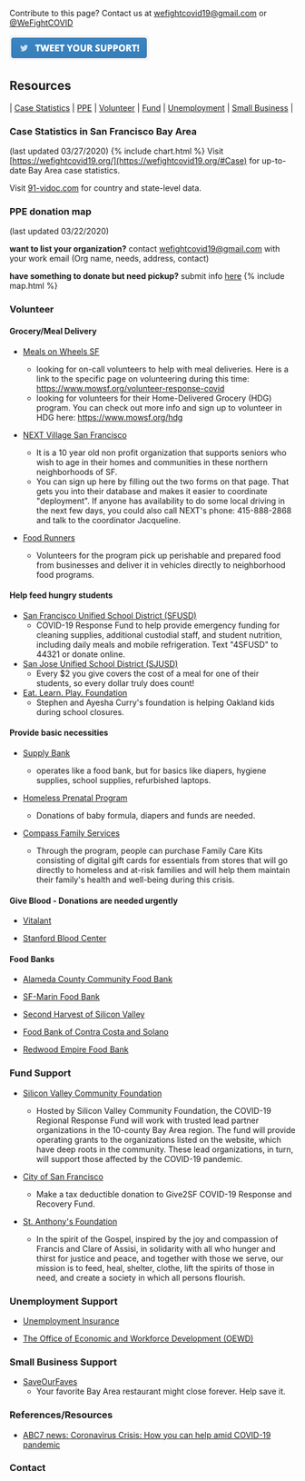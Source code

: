 Contribute to this page? Contact us at [wefightcovid19@gmail.com](mailto:wefightcovid19@gmail.com) or [@WeFightCOVID](https://twitter.com/WeFightCOVID)

[![Tweet](tweetit.png)](https://twitter.com/intent/tweet?url=https%3A%2F%2Fwefightcovid19.org&text=Together%2C%20%40WeFightCovid%20!%20Here%20is%20how%20you%20can%20help%20in%20SF%20Bay%20Area%3A%20)

## Resources
| [Case Statistics](#Case) | [PPE](#PPE) | [Volunteer](#Volunteer) | [Fund](#Fund) | [Unemployment](#Unemployment) | [Small Business](#Small) |

### <a name="Case"></a> Case Statistics in San Francisco Bay Area
(last updated 03/27/2020)
{% include chart.html %}
Visit [https://wefightcovid19.org/](https://wefightcovid19.org/#Case) for up-to-date Bay Area case statistics. 

Visit [91-vidoc.com](http://91-divoc.com/) for country and state-level data.  

### <a name="PPE"></a> PPE donation map 
(last updated 03/22/2020)

**want to list your organization?** contact [wefightcovid19@gmail.com](mailto:wefightcovid19@gmail.com) with your work email (Org name, needs, address, contact)

**have something to donate but need pickup?** submit info [here](https://docs.google.com/forms/d/e/1FAIpQLSeuvr5kbLRhG3c3Ht9fY-3ZrvMCJjyqqBeWUuulOGv6bu4lRw/viewform) 
{% include map.html %}

### <a name="Volunteer"></a> Volunteer

#### Grocery/Meal Delivery
- [Meals on Wheels SF](https://www.mowsf.org/)
    - looking for on-call volunteers to help with meal deliveries. Here is a link to the specific page on volunteering during this time: https://www.mowsf.org/volunteer-response-covid
    - looking for volunteers for their Home-Delivered Grocery (HDG) program. You can check out more info and sign up to volunteer in HDG here: https://www.mowsf.org/hdg

- [NEXT Village San Francisco](nextvillagesf.org>) 
    - It is a 10 year old non profit organization that supports seniors who wish to age in their homes and communities in these northern neighborhoods of SF.
    - You can sign up here by filling out the two forms on that page. That gets you into their database and makes it easier to coordinate "deployment". If anyone has availability to do some local driving in the next few days, you could also call NEXT's phone: 415-888-2868 and talk to the coordinator Jacqueline.

- [Food Runners](http://www.foodrunners.org/)
    - Volunteers for the program pick up perishable and prepared food from businesses and deliver it in vehicles directly to neighborhood food programs.

#### Help feed hungry students

- [San Francisco Unified School District (SFUSD)](https://www.sfusd.edu/)
    - COVID-19 Response Fund to help provide emergency funding for cleaning supplies, additional custodial staff, and student nutrition, including daily meals and mobile refrigeration. Text "4SFUSD" to 44321 or donate online.
- [San Jose Unified School District (SJUSD)](https://www.sjusd.org/)
    - Every $2 you give covers the cost of a meal for one of their students, so every dollar truly does count!
- [Eat. Learn. Play. Foundation](https://eatlearnplay.org/)
    - Stephen and Ayesha Curry's foundation is helping Oakland kids during school closures.

#### Provide basic necessities
- [Supply Bank](SupplyBank.org)
    - operates like a food bank, but for basics like diapers, hygiene supplies, school supplies, refurbished laptops.

- [Homeless Prenatal Program](http://www.homelessprenatal.org/featured/hpps-covid-19-preparedness-plan)
    - Donations of baby formula, diapers and funds are needed.

- [Compass Family Services](https://compasssf.formstack.com/forms/covid19familycarekit)
    - Through the program, people can purchase Family Care Kits consisting of digital gift cards for essentials from stores that will go directly to homeless and at-risk families and will help them maintain their family's health and well-being during this crisis.

#### Give Blood - Donations are needed urgently

- [Vitalant](https://www.vitalant.org/Our-Organization/Locations.aspx)

- [Stanford Blood Center](https://stanfordbloodcenter.org/)

#### Food Banks

- [Alameda County Community Food Bank](https://www.accfb.org/get-involved/)

- [SF-Marin Food Bank](https://www.sfmfoodbank.org/)

- [Second Harvest of Silicon Valley](https://www.shfb.org/)

- [Food Bank of Contra Costa and Solano](https://www.foodbankccs.org/)

- [Redwood Empire Food Bank](https://refb.org/)


### <a name="Fund"></a> Fund Support

- [Silicon Valley Community Foundation](https://siliconvalleycf.org/coronavirus-fund)
    - Hosted by Silicon Valley Community Foundation, the COVID-19 Regional Response Fund will work with trusted lead partner organizations in the 10-county Bay Area region. The fund will provide operating grants to the organizations listed on the website, which have deep roots in the community. These lead organizations, in turn, will support those affected by the COVID-19 pandemic.

- [City of San Francisco](https://sf.gov/give-city-respond-covid-19)
    - Make a tax deductible donation to Give2SF COVID-19 Response and Recovery Fund.

- [St. Anthony's Foundation](https://www.stanthonysf.org/)
    - In the spirit of the Gospel, inspired by the joy and compassion of Francis and Clare of Assisi, in solidarity with all who hunger and thirst for justice and peace, and together with those we serve, our mission is to feed, heal, shelter, clothe, lift the spirits of those in need, and create a society in which all persons flourish.

### <a name="Unemployment"></a> Unemployment Support

- [Unemployment Insurance](https://www.edd.ca.gov/unemployment/)

- [The Office of Economic and Workforce Development (OEWD)](https://oewd.org/)

### <a name="Small"></a> Small Business Support

- [SaveOurFaves](https://saveourfaves.org/)
    - Your favorite Bay Area restaurant might close forever. Help save it.

### References/Resources
- [ABC7 news: Coronavirus Crisis: How you can help amid COVID-19 pandemic](https://abc7news.com/coronavirus-crisis-how-you-can-help/6010878/)

### Contact


